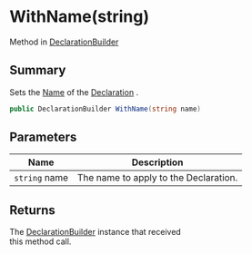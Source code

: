 # WithName(string)

Method in [DeclarationBuilder](yarn.compiler.declarationbuilder.md)

## Summary

Sets the [Name](yarn.compiler.declaration.name.md) of the [Declaration](yarn.compiler.declarationbuilder.declaration.md) .

```csharp
public DeclarationBuilder WithName(string name)
```

## Parameters

| Name          | Description                           |
| ------------- | ------------------------------------- |
| `string` name | The name to apply to the Declaration. |

## Returns

The [DeclarationBuilder](yarn.compiler.declarationbuilder.md) instance that received\
this method call.

